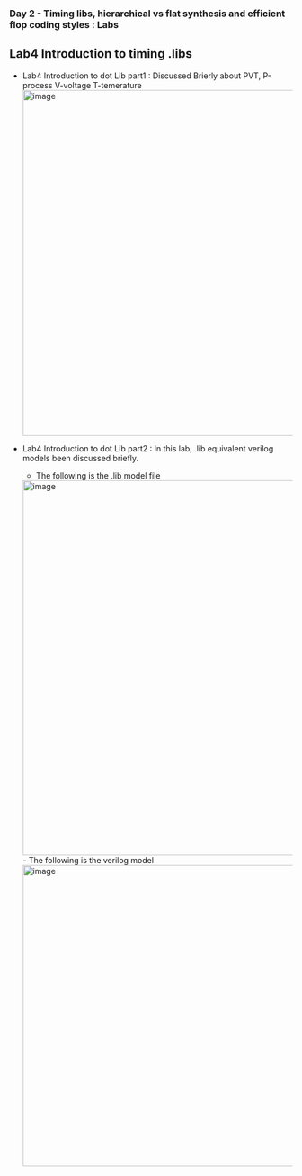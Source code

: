 ### Day 2 - Timing libs, hierarchical vs flat synthesis and efficient flop coding styles : Labs


## Lab4 Introduction to timing .libs

- Lab4 Introduction to dot Lib part1 : Discussed Brierly about PVT, P-process V-voltage T-temerature
  <img width="1197" height="614" alt="image" src="https://github.com/user-attachments/assets/d0a73c01-2caa-40cf-a806-2b1c8b69bf0d" />

- Lab4 Introduction to dot Lib part2 : In this lab, .lib equivalent verilog models been discussed briefly.
     - The following is the .lib model file
  <img width="972" height="666" alt="image" src="https://github.com/user-attachments/assets/ba674393-62fe-40cc-8097-ec1751bcb8fd" />
      - The following is the verilog model
  <img width="757" height="535" alt="image" src="https://github.com/user-attachments/assets/3486ecfb-98f2-4d35-8a42-36ad86cc1cb3" />


